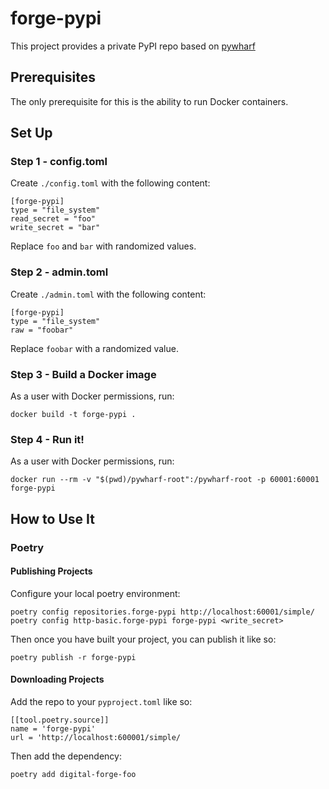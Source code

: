 # forge-pypi

This project provides a private PyPI repo based on [pywharf](https://pypi.org/project/pywharf/)

## Prerequisites

The only prerequisite for this is the ability to run Docker containers.

## Set Up

### Step 1 - config.toml
Create `./config.toml` with the following content:

```
[forge-pypi]
type = "file_system"
read_secret = "foo"
write_secret = "bar"
```

Replace `foo` and `bar` with randomized values.

### Step 2 - admin.toml
Create `./admin.toml` with the following content:

```
[forge-pypi]
type = "file_system"
raw = "foobar"
```

Replace `foobar` with a randomized value.

### Step 3 - Build a Docker image
As a user with Docker permissions, run:

```
docker build -t forge-pypi .
```

### Step 4 - Run it!
As a user with Docker permissions, run:

```
docker run --rm -v "$(pwd)/pywharf-root":/pywharf-root -p 60001:60001 forge-pypi
```

## How to Use It

### Poetry

#### Publishing Projects
Configure your local poetry environment:

```
poetry config repositories.forge-pypi http://localhost:60001/simple/
poetry config http-basic.forge-pypi forge-pypi <write_secret>
```

Then once you have built your project, you can publish it like so:

```
poetry publish -r forge-pypi
```

#### Downloading Projects
Add the repo to your `pyproject.toml` like so:

```
[[tool.poetry.source]]
name = 'forge-pypi'
url = 'http://localhost:600001/simple/
```

Then add the dependency:

```
poetry add digital-forge-foo
```